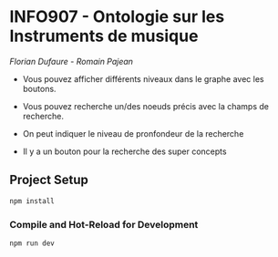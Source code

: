 # INFO907 - Ontologie sur les Instruments de musique

*Florian Dufaure - Romain Pajean*

- Vous pouvez afficher différents niveaux dans le graphe avec les boutons.

- Vous pouvez recherche un/des noeuds précis avec la champs de recherche.

- On peut indiquer le niveau de pronfondeur de la recherche

- Il y a un bouton pour la recherche des super concepts


## Project Setup

```sh
npm install
```

### Compile and Hot-Reload for Development

```sh
npm run dev
```

